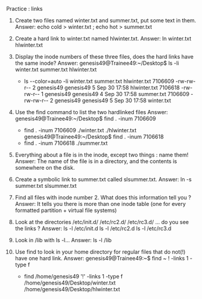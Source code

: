 Practice : links
1. Create two files named winter.txt and summer.txt, put some text in them.
Answer: 
	echo cold > winter.txt ; echo hot > summer.txt

2. Create a hard link to winter.txt named hlwinter.txt.
Answer: 
	ln winter.txt hlwinter.txt

3. Display the inode numbers of these three files, does the hard links have the same inode?
Answer: 
	genesis49@Trainee49:~/Desktop$ ls -li winter.txt summer.txt hlwinter.txt
	+ ls --color=auto -li winter.txt summer.txt hlwinter.txt
	7106609 -rw-rw-r-- 2 genesis49 genesis49 5 Sep 30 17:58 hlwinter.txt
	7106618 -rw-rw-r-- 1 genesis49 genesis49 4 Sep 30 17:58 summer.txt
	7106609 -rw-rw-r-- 2 genesis49 genesis49 5 Sep 30 17:58 winter.txt

4. Use the find command to list the two hardlinked files
Answer: 
	genesis49@Trainee49:~/Desktop$ find . -inum 7106609
	+ find . -inum 7106609
	./winter.txt
	./hlwinter.txt
	genesis49@Trainee49:~/Desktop$ find . -inum 7106618
	+ find . -inum 7106618
	./summer.txt

5. Everything about a file is in the inode, except two things : name them!
Answer: 
	The name of the file is in a directory, and the contents is somewhere on the disk.

6. Create a symbolic link to summer.txt called slsummer.txt.
Answer: 
	ln -s summer.txt slsummer.txt

7. Find all files with inode number 2. What does this information tell you ?
Answer: 
	It tells you there is more than one inode table (one for every formatted partition + virtual file systems)

8. Look at the directories /etc/init.d/ /etc/rc2.d/ /etc/rc3.d/ ... do you see the links ?
Answer: 
	ls -l /etc/init.d 
    ls -l /etc/rc2.d
    ls -l /etc/rc3.d
     
9. Look in /lib with ls -l...
Answer: 
	ls -l /lib

10. Use find to look in your home directory for regular files that do not(!) have one hard link.
Answer: 
	genesis49@Trainee49:~$ find ~ ! -links 1 -type f
	+ find /home/genesis49 '!' -links 1 -type f
	/home/genesis49/Desktop/winter.txt	
	/home/genesis49/Desktop/hlwinter.txt

